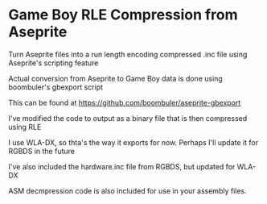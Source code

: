 # Game Boy RLE Compression from Aseprite
 Turn Aseprite files into a run length encoding compressed .inc file using Aseprite's scripting feature
 
 Actual conversion from Aseprite to Game Boy data is done using boombuler's gbexport script
 
 This can be found at https://github.com/boombuler/aseprite-gbexport
 
 I've modified the code to output as a binary file that is then compressed using RLE
 
 I use WLA-DX, so thta's the way it exports for now. Perhaps I'll update it for RGBDS in the future

 I've also included the hardware.inc file from RGBDS, but updated for WLA-DX
 
 ASM decmpression code is also included for use in your assembly files.
